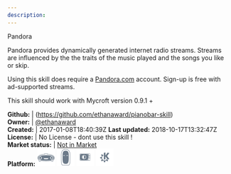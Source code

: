```yaml
---
description: 
---
```

Pandora

Pandora provides dynamically generated internet radio streams.  Streams are
influenced by the the traits of the music played and the songs you like
or skip.

Using this skill does require a [Pandora.com](https://pandora.com) account.
Sign-up is free with ad-supported streams.

This skill should work with Mycroft version 0.9.1 +

**Github:** | (https://github.com/ethanaward/pianobar-skill)  
**Owner:** | [@ethanaward](https://github.com/ethanaward)  
**Created:** | 2017-01-08T18:40:39Z  **Last updated:** 2018-10-17T13:32:47Z  
**License:** | No License - dont use this skill !  
**Market status:** | [Not in Market](https://market.mycroft.ai/skill/)  
**Platform:**   ![](.gitbook/assets/mark-1-icon.png)  ![](.gitbook/assets/mark-2-icon.png)  ![](.gitbook/assets/picroft-icon.png)  ![](.gitbook/assets/kde.png)   

